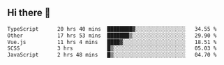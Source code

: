 ## Hi there 👋

<!--START_SECTION:waka-->

```txt
TypeScript      20 hrs 40 mins  ████████▓░░░░░░░░░░░░░░░░   34.55 %
Other           17 hrs 53 mins  ███████▒░░░░░░░░░░░░░░░░░   29.90 %
Vue.js          11 hrs 4 mins   ████▓░░░░░░░░░░░░░░░░░░░░   18.51 %
SCSS            3 hrs           █▒░░░░░░░░░░░░░░░░░░░░░░░   05.03 %
JavaScript      2 hrs 48 mins   █▒░░░░░░░░░░░░░░░░░░░░░░░   04.70 %
```

<!--END_SECTION:waka-->

